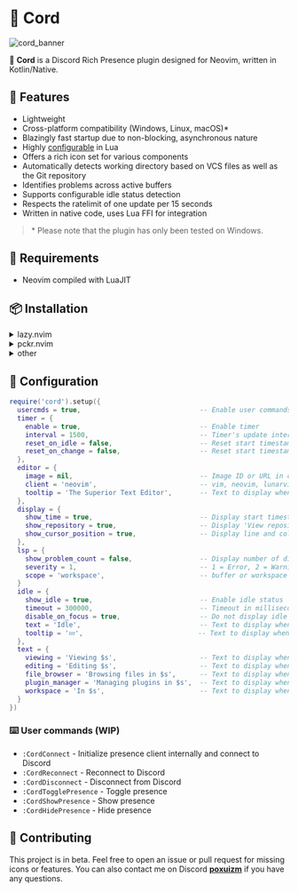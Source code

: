 # 🧩 Cord

![cord_banner](https://github.com/vyfor/cord.nvim/assets/92883017/d83f76d8-e6e3-4b39-86c4-398a5260cf6e)

🚀 **Cord** is a Discord Rich Presence plugin designed for Neovim, written in Kotlin/Native.

## 💎 Features
- Lightweight
- Cross-platform compatibility (Windows, Linux, macOS)*
- Blazingly fast startup due to non-blocking, asynchronous nature
- Highly [configurable](https://github.com/vyfor/cord.nvim#-configuration) in Lua
- Offers a rich icon set for various components
- Automatically detects working directory based on VCS files as well as the Git repository
- Identifies problems across active buffers
- Supports configurable idle status detection
- Respects the ratelimit of one update per 15 seconds
- Written in native code, uses Lua FFI for integration

> \* Please note that the plugin has only been tested on Windows.

## 🔌 Requirements
- Neovim compiled with LuaJIT

## 📦 Installation
<details>
  <summary>lazy.nvim</summary>

  ```lua
  {
    'vyfor/cord.nvim',
    build = './gradlew linkReleaseSharedNative --no-daemon --no-build-cache'
  }
  ```

  If the build fails with message `Process was killed because it reached the timeout`, try increasing the timeout in Lazy's configuration:
  
  ```lua
  require('lazy').setup(..., {
    git = {
      timeout = 600
    }
  })
  ```
</details>

<details>
  <summary>pckr.nvim</summary>

  ```lua
  {
    'vyfor/cord.nvim',
    run = './gradlew linkReleaseSharedNative --no-daemon --no-build-cache'
  }
  ```
</details>

<details>
  <summary>other</summary>
  <p>Same steps apply to other plugin managers. Just make sure to add/run this build command:</p>

  ```sh
  ./gradlew linkReleaseSharedNative --no-daemon --no-build-cache
  ```
</details>

## 🔧 Configuration
```lua
require('cord').setup({
  usercmds = true,                              -- Enable user commands
  timer = {
    enable = true,                              -- Enable timer
    interval = 1500,                            -- Timer's update interval in milliseconds (min 500)
    reset_on_idle = false,                      -- Reset start timestamp on idle
    reset_on_change = false,                    -- Reset start timestamp on presence change
  },
  editor = {
    image = nil,                                -- Image ID or URL in case a custom client id is provided
    client = 'neovim',                          -- vim, neovim, lunarvim, nvchad or your application's client id
    tooltip = 'The Superior Text Editor',       -- Text to display when hovering over the editor's image
  },
  display = {
    show_time = true,                           -- Display start timestamp
    show_repository = true,                     -- Display 'View repository' button linked to repository url, if any
    show_cursor_position = true,                -- Display line and column number of cursor's position
  },
  lsp = {
    show_problem_count = false,                 -- Display number of diagnostics problems
    severity = 1,                               -- 1 = Error, 2 = Warning, 3 = Info, 4 = Hint
    scope = 'workspace',                        -- buffer or workspace
  }
  idle = {
    show_idle = true,                           -- Enable idle status
    timeout = 300000,                           -- Timeout in milliseconds after which the idle status is set, 0 to display immediately
    disable_on_focus = true,                    -- Do not display idle status when neovim is focused
    text = 'Idle',                              -- Text to display when idle
    tooltip = '💤',                             -- Text to display when hovering over the idle image
  },
  text = {
    viewing = 'Viewing $s',                     -- Text to display when viewing a readonly file
    editing = 'Editing $s',                     -- Text to display when editing a file
    file_browser = 'Browsing files in $s',      -- Text to display when browsing files (Empty string to disable)
    plugin_manager = 'Managing plugins in $s',  -- Text to display when managing plugins (Empty string to disable)
    workspace = 'In $s',                        -- Text to display when in a workspace (Empty string to disable)
  }
})
```

### ⌨️ User commands (WIP)
- `:CordConnect`        - Initialize presence client internally and connect to Discord
- `:CordReconnect`      - Reconnect to Discord
- `:CordDisconnect`     - Disconnect from Discord
- `:CordTogglePresence` - Toggle presence
- `:CordShowPresence`   - Show presence
- `:CordHidePresence`   - Hide presence

## 🌱 Contributing
This project is in beta. Feel free to open an issue or pull request for missing icons or features. You can also contact me on Discord **[poxuizm](https://discord.com/users/446729269872427018)** if you have any questions.

